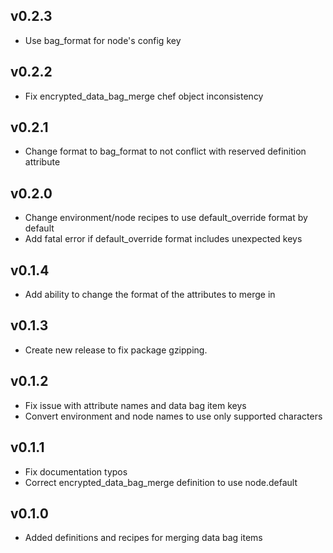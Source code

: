 ## v0.2.3
* Use bag_format for node's config key

## v0.2.2
* Fix encrypted_data_bag_merge chef object inconsistency

## v0.2.1
* Change format to bag_format to not conflict with reserved definition attribute

## v0.2.0
* Change environment/node recipes to use default_override format by default
* Add fatal error if default_override format includes unexpected keys

## v0.1.4
* Add ability to change the format of the attributes to merge in

## v0.1.3
* Create new release to fix package gzipping.

## v0.1.2
* Fix issue with attribute names and data bag item keys
* Convert environment and node names to use only supported characters

## v0.1.1
* Fix documentation typos
* Correct encrypted_data_bag_merge definition to use node.default

## v0.1.0
* Added definitions and recipes for merging data bag items
